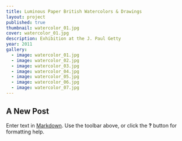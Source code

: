 ```yaml
---
title: Luminous Paper British Watercolors & Drawings
layout: project
published: true
thumbnail: watercolor_01.jpg
cover: watercolor_01.jpg
description: Exhibition at the J. Paul Getty
year: 2011
gallery: 
  - image: watercolor_01.jpg
  - image: watercolor_02.jpg
  - image: watercolor_03.jpg
  - image: watercolor_04.jpg
  - image: watercolor_05.jpg
  - image: watercolor_06.jpg
  - image: watercolor_07.jpg
---
```



## A New Post

Enter text in [Markdown](http://daringfireball.net/projects/markdown/). Use the toolbar above, or click the **?** button for formatting help.

